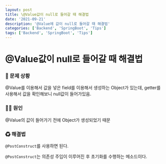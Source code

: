 ```yaml
---
layout: post
title: \@Value값이 null로 들어갈 때 해결법
date: '2021-09-21'
description: '@Value에 값이 null로 들어갈 때 해결법'
categories: ['Backend', 'SpringBoot', 'Tips']
tags: ['Backend', 'SpringBoot', 'Tips']
---
```

# @Value값이 null로 들어갈 때 해결법

### 🐛 문제 상황

@Value를 이용해서 값을 넣은 field를 이용해서 생성하는 Object가 있는데, getter를 사용해서 값을 확인해보니 null값이 들어가있음.

### 🏴‍☠️ 원인

@Value의 값이 들어가기 전에 Object가 생성되었기 때문

### ♻ 해결법

`@PostConstruct`를 사용하면 된다.

`@PostConstruct`는 의존성 주입이 이루어진 후 초기화를 수행하는 메소드이다.

